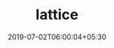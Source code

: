 ---
title: "lattice"
date: 2019-07-02T06:00:04+05:30
type: "organisations"
org_name: "Alibaba"
repo_desc: "NA"
repo_link: https://github.com/alibaba/lattice
---